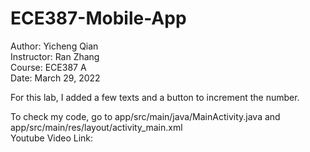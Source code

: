 # ECE387-Mobile-App
Author: Yicheng Qian</br>
Instructor: Ran Zhang</br>
Course: ECE387 A</br>
Date: March 29, 2022</br>

For this lab, I added a few texts and a button to increment the number. </br>

To check my code, go to app/src/main/java/MainActivity.java and app/src/main/res/layout/activity_main.xml </br>
Youtube Video Link: 
